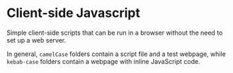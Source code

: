 # Client-side Javascript

Simple client-side scripts that can be run in a browser without the need to set up a web server.

In general, `camelCase` folders contain a script file and a test webpage, while `kebab-case` folders
contain a webpage with inline JavaScript code.
